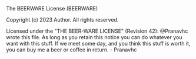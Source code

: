 The BEERWARE License (BEERWARE)

Copyright (c) 2023 Author. All rights reserved.

Licensed under the "THE BEER-WARE LICENSE" (Revision 42):
@Pranavhc wrote this file. As long as you retain this notice you
can do whatever you want with this stuff. If we meet some day, and you think
this stuff is worth it, you can buy me a beer or coffee in return.  - Pranavhc
